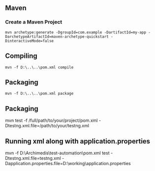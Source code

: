 ## Maven
### Create a Maven Project
```
mvn archetype:generate -DgroupId=com.example -DartifactId=my-app -DarchetypeArtifactId=maven-archetype-quickstart -DinteractiveMode=false
```
## Compiling
```
mvn -f D:\..\..\pom.xml compile
```
## Packaging
```
mvn -f D:\..\..\pom.xml package
```
## Packaging 
mvn test -f /full/path/to/your/project/pom.xml -Dtestng.xml.file=/path/to/your/testng.xml

## Running xml along with application.properties

mvn -f D:\Archimedis\test-automation\pom.xml test -Dtestng.xml.file=testng.xml -Dapplication.properties.file=D:\working\application.properties
